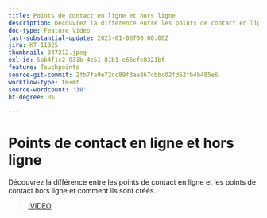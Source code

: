 ```yaml
---
title: Points de contact en ligne et hors ligne
description: Découvrez la différence entre les points de contact en ligne et les points de contact hors ligne et comment ils sont créés.
doc-type: Feature Video
last-substantial-update: 2023-01-06T00:00:00Z
jira: KT-11325
thumbnail: 347212.jpeg
exl-id: 5ab4f1c2-031b-4c51-81b1-e66cfe8321bf
feature: Touchpoints
source-git-commit: 2fb7fa9e72cc89f3ae867cbbc02fd62fb4b485e6
workflow-type: tm+mt
source-wordcount: '38'
ht-degree: 0%

---
```


# Points de contact en ligne et hors ligne

Découvrez la différence entre les points de contact en ligne et les points de contact hors ligne et comment ils sont créés.

>[!VIDEO](https://video.tv.adobe.com/v/347212/?quality=12&learn=on)
